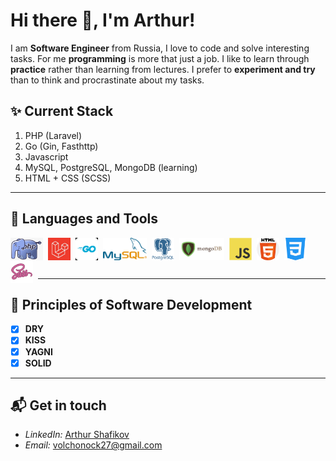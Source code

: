 # Hi there 👋, I'm Arthur!

I am **Software Engineer** from Russia, I love to code and solve interesting tasks. For me **programming** is more that just a job. I like to learn through **practice** rather than learning from lectures. I prefer to **experiment and try** than to think and procrastinate about my tasks. 

## ✨ Current **Stack**
1. PHP (Laravel)
2. Go (Gin, Fasthttp)
3. Javascript
4. MySQL, PostgreSQL, MongoDB (learning)
5. HTML + CSS (SCSS)

---

## :wrench: Languages and Tools

<img align="left" alt="PHP" height="36px" style="margin-right:8px;" src="./php.png" />
<img align="left" alt="Laravel" height="36px" style="margin-right:8px;" src="./laravel.jpg" />
<img align="left" alt="Golang" height="36px" style="margin-right:8px;" src="./go.png" />
<img align="left" alt="MySQL" height="36px" style="margin-right:8px;" src="./mysql.png" />
<img align="left" alt="PostgreSQL" height="36px" style="margin-right:8px;" src="./postgresql.png" />
<img align="left" alt="MongoDB" height="36px" style="margin-right:8px;" src="./mongo.png" />
<img align="left" alt="JavaScript" height="36px" style="margin-right:8px;" src="./js.png" />
<img align="left" alt="HTML" height="36px" style="margin-right:8px;" src="./html.png" />
<img align="left" alt="CSS" height="36px" style="margin-right:8px;" src="./css.png" />
<img align="left" alt="SASS" height="36px" style="margin-right:8px;" src="./sass.webp" />

<br>
<br>
<br>
   
---

## :blue_book: **Principles** of Software Development

- [x] **DRY**
- [x] **KISS**
- [x] **YAGNI**
- [x] **SOLID**

---

## 📬 Get in **touch**
- *LinkedIn:* <a href="https://www.linkedin.com/in/arthur-shafikov-5bab70233/" target="_blank">Arthur Shafikov</a>
- *Email:* volchonock27@gmail.com
